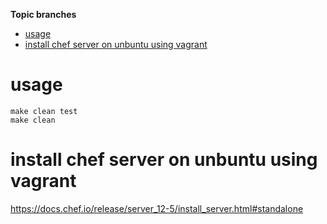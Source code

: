 <!-- START doctoc generated TOC please keep comment here to allow auto update -->
<!-- DON'T EDIT THIS SECTION, INSTEAD RE-RUN doctoc TO UPDATE -->
**Topic branches**

- [usage](#usage)
- [install chef server on unbuntu using vagrant](#install-chef-server-on-unbuntu-using-vagrant)

<!-- END doctoc generated TOC please keep comment here to allow auto update -->

usage
=====

    make clean test
    make clean

install chef server on unbuntu using vagrant
============================================

<https://docs.chef.io/release/server_12-5/install_server.html#standalone>

